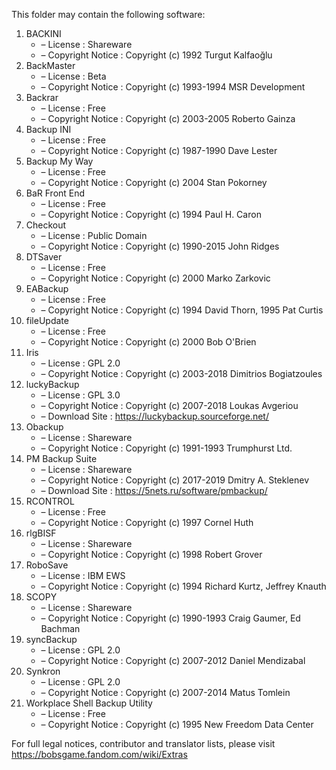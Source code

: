﻿This folder may contain the following software:

1. BACKINI
   - – License : Shareware
   - – Copyright Notice : Copyright (c) 1992 Turgut Kalfaoğlu
2. BackMaster
   - – License : Beta
   - – Copyright Notice : Copyright (c) 1993-1994 MSR Development
3. Backrar
   - – License : Free
   - – Copyright Notice : Copyright (c) 2003-2005 Roberto Gainza
4. Backup INI
   - – License : Free
   - – Copyright Notice : Copyright (c) 1987-1990 Dave Lester
5. Backup My Way
   - – License : Free
   - – Copyright Notice : Copyright (c) 2004 Stan Pokorney
6. BaR Front End
   - – License : Free
   - – Copyright Notice : Copyright (c) 1994 Paul H. Caron
7. Checkout
   - – License : Public Domain
   - – Copyright Notice : Copyright (c) 1990-2015 John Ridges
8. DTSaver
   - – License : Free
   - – Copyright Notice : Copyright (c) 2000 Marko Zarkovic
9. EABackup
   - – License : Free
   - – Copyright Notice : Copyright (c) 1994 David Thorn, 1995 Pat Curtis
10. fileUpdate
    - – License : Free
    - – Copyright Notice : Copyright (c) 2000 Bob O'Brien
11. Iris
    - – License : GPL 2.0
    - – Copyright Notice : Copyright (c) 2003-2018 Dimitrios Bogiatzoules
12. luckyBackup
    - – License : GPL 3.0
    - – Copyright Notice : Copyright (c) 2007-2018 Loukas Avgeriou
    - – Download Site : https://luckybackup.sourceforge.net/
13. Obackup
    - – License : Shareware
    - – Copyright Notice : Copyright (c) 1991-1993 Trumphurst Ltd.
14. PM Backup Suite
    - – License : Shareware
    - – Copyright Notice : Copyright (c) 2017-2019 Dmitry A. Steklenev
    - – Download Site : https://5nets.ru/software/pmbackup/
15. RCONTROL
    - – License : Free
    - – Copyright Notice : Copyright (c) 1997 Cornel Huth
16. rlgBISF
    - – License : Shareware
    - – Copyright Notice : Copyright (c) 1998 Robert Grover
17. RoboSave
    - – License : IBM EWS
    - – Copyright Notice : Copyright (c) 1994 Richard Kurtz, Jeffrey Knauth
18. SCOPY
    - – License : Shareware
    - – Copyright Notice : Copyright (c) 1990-1993 Craig Gaumer, Ed Bachman
19. syncBackup
    - – License : GPL 2.0
    - – Copyright Notice : Copyright (c) 2007-2012 Daniel Mendizabal
20. Synkron
    - – License : GPL 2.0
    - – Copyright Notice : Copyright (c) 2007-2014 Matus Tomlein
21. Workplace Shell Backup Utility
    - – License : Free
    - – Copyright Notice : Copyright (c) 1995 New Freedom Data Center

For full legal notices, contributor and translator lists, please visit https://bobsgame.fandom.com/wiki/Extras
